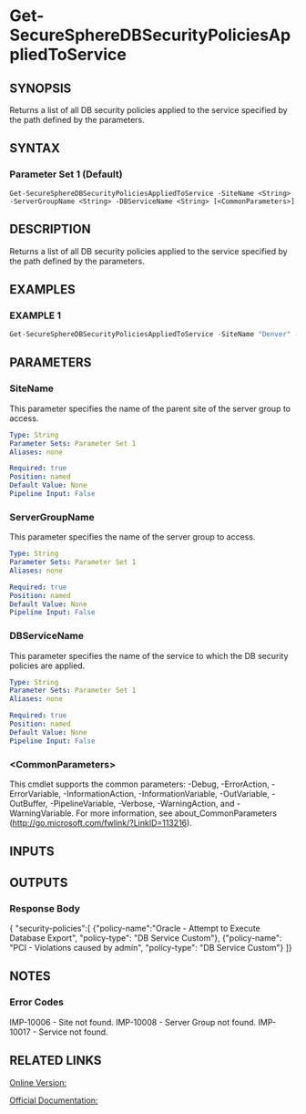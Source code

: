 ﻿# Get-SecureSphereDBSecurityPoliciesAppliedToService

## SYNOPSIS
Returns a list of all DB security policies applied to the service specified by the path defined by the parameters.

## SYNTAX

### Parameter Set 1 (Default)
```
Get-SecureSphereDBSecurityPoliciesAppliedToService -SiteName <String> -ServerGroupName <String> -DBServiceName <String> [<CommonParameters>]
```

## DESCRIPTION
Returns a list of all DB security policies applied to the service specified by the path defined by the parameters.

## EXAMPLES

### EXAMPLE 1

```powershell
Get-SecureSphereDBSecurityPoliciesAppliedToService -SiteName "Denver" -ServerGroupName "HR-Prod" -DBServiceName "Payroll-Oracle9"
```

## PARAMETERS

### SiteName
This parameter specifies the name of the parent site of the server group to access.

```yaml
Type: String
Parameter Sets: Parameter Set 1
Aliases: none

Required: true
Position: named
Default Value: None
Pipeline Input: False
```

### ServerGroupName
This parameter specifies the name of the server group to access.

```yaml
Type: String
Parameter Sets: Parameter Set 1
Aliases: none

Required: true
Position: named
Default Value: None
Pipeline Input: False
```

### DBServiceName
This parameter specifies the name of the service to which the DB security policies are applied.

```yaml
Type: String
Parameter Sets: Parameter Set 1
Aliases: none

Required: true
Position: named
Default Value: None
Pipeline Input: False
```

### \<CommonParameters\>
This cmdlet supports the common parameters: -Debug, -ErrorAction, -ErrorVariable, -InformationAction, -InformationVariable, -OutVariable, -OutBuffer, -PipelineVariable, -Verbose, -WarningAction, and -WarningVariable. For more information, see about_CommonParameters (http://go.microsoft.com/fwlink/?LinkID=113216).

## INPUTS

## OUTPUTS

### Response Body
{
"security-policies":[
{"policy-name":"Oracle - Attempt to Execute Database Export", "policy-type": "DB Service Custom"},
{"policy-name": "PCI - Violations caused by admin", "policy-type": "DB Service Custom"}
]}

## NOTES

### Error Codes
IMP-10006 - Site not found.
IMP-10008 - Server Group not found.
IMP-10017 - Service not found.

## RELATED LINKS

[Online Version:](https://github.com/akshinmustafayev/SecureSpherePS/tree/master/Documentation)

[Official Documentation:](https://docs.imperva.com/bundle/v13.6-api-reference-guide/page/61686.htm)



